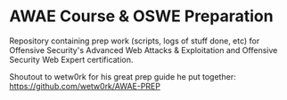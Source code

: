 # AWAE Course & OSWE Preparation
Repository containing prep work (scripts, logs of stuff done, etc) for Offensive Security's Advanced Web Attacks & Exploitation and Offensive Security Web Expert certification.

Shoutout to wetw0rk for his great prep guide he put together: https://github.com/wetw0rk/AWAE-PREP
